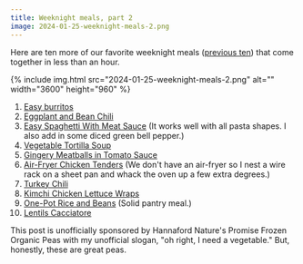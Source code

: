 ```yaml
---
title: Weeknight meals, part 2
image: 2024-01-25-weeknight-meals-2.png
---
```


Here are ten more of our favorite weeknight meals ([previous ten](/notes/weeknight-meals/)) that come together in less than an hour.

<div class="photos">
{% include img.html src="2024-01-25-weeknight-meals-2.png" alt="" width="3600" height="960" %}
</div>

1. [Easy burritos](https://cooking.nytimes.com/recipes/1024725-easy-burritos)
2. [Eggplant and Bean Chili](https://cooking.nytimes.com/recipes/1023804-eggplant-and-bean-chili)
3. [Easy Spaghetti With Meat Sauce](https://cooking.nytimes.com/recipes/1020996-easy-spaghetti-with-meat-sauce) (It works well with all pasta shapes. I also add in some diced green bell pepper.)
4. [Vegetable Tortilla Soup](https://cooking.nytimes.com/recipes/1024047-vegetable-tortilla-soup)
5. [Gingery Meatballs in Tomato Sauce](https://cooking.nytimes.com/recipes/1024295-gingery-meatballs-in-tomato-sauce)
6. [Air-Fryer Chicken Tenders](https://cooking.nytimes.com/recipes/1024485-air-fryer-chicken-tenders) (We don't have an air-fryer so I nest a wire rack on a sheet pan and whack the oven up a few extra degrees.)
7. [Turkey Chili](https://cooking.nytimes.com/recipes/7985-turkey-chili)
8. [Kimchi Chicken Lettuce Wraps](https://cooking.nytimes.com/recipes/1024520-kimchi-chicken-lettuce-wraps)
9. [One-Pot Rice and Beans](https://cooking.nytimes.com/recipes/1019793-one-pot-rice-and-beans) (Solid pantry meal.)
10. [Lentils Cacciatore](https://cooking.nytimes.com/recipes/1020976-lentils-cacciatore)

This post is unofficially sponsored by Hannaford Nature's Promise Frozen Organic Peas with my unofficial slogan, "oh right, I need a vegetable." But, honestly, these are great peas.
